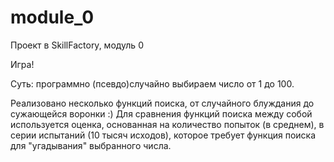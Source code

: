 # module_0
Проект в SkillFactory, модуль 0

Игра!

Суть: программно (псевдо)случайно выбираем число от 1 до 100.

Реализовано несколько функций поиска, от случайного блуждания до сужающейся воронки :) Для сравнения функций поиска между собой используется оценка, основанная на количество попыток (в среднем), в серии испытаний (10 тысяч исходов), которое требует функция поиска для "угадывания" выбранного числа.
